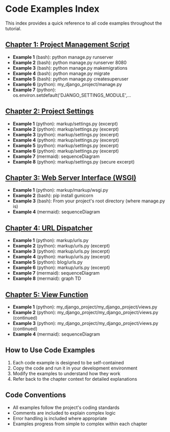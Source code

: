 # Code Examples Index

This index provides a quick reference to all code examples throughout the tutorial.

## [Chapter 1: Project Management Script](chapter_01.md)

- **Example 1** (bash): python manage.py runserver
- **Example 2** (bash): python manage.py runserver 8080
- **Example 3** (bash): python manage.py makemigrations
- **Example 4** (bash): python manage.py migrate
- **Example 5** (bash): python manage.py createsuperuser
- **Example 6** (python): my_django_project/manage.py
- **Example 7** (python): os.environ.setdefault('DJANGO_SETTINGS_MODULE',...

## [Chapter 2: Project Settings](chapter_02.md)

- **Example 1** (python): markup/settings.py (excerpt)
- **Example 2** (python): markup/settings.py (excerpt)
- **Example 3** (python): markup/settings.py (excerpt)
- **Example 4** (python): markup/settings.py (excerpt)
- **Example 5** (python): markup/settings.py (excerpt)
- **Example 6** (python): markup/settings.py (excerpt)
- **Example 7** (mermaid): sequenceDiagram
- **Example 8** (python): markup/settings.py (secure excerpt)

## [Chapter 3: Web Server Interface (WSGI)](chapter_03.md)

- **Example 1** (python): markup/markup/wsgi.py
- **Example 2** (bash): pip install gunicorn
- **Example 3** (bash): From your project's root directory (where manage.py is)
- **Example 4** (mermaid): sequenceDiagram

## [Chapter 4: URL Dispatcher](chapter_04.md)

- **Example 1** (python): markup/urls.py
- **Example 2** (python): markup/urls.py (excerpt)
- **Example 3** (python): markup/urls.py (excerpt)
- **Example 4** (python): markup/urls.py (excerpt)
- **Example 5** (python): blog/urls.py
- **Example 6** (python): markup/urls.py (excerpt)
- **Example 7** (mermaid): sequenceDiagram
- **Example 8** (mermaid): graph TD

## [Chapter 5: View Function](chapter_05.md)

- **Example 1** (python): my_django_project/my_django_project/views.py
- **Example 2** (python): my_django_project/my_django_project/views.py (continued)
- **Example 3** (python): my_django_project/my_django_project/views.py (continued)
- **Example 4** (mermaid): sequenceDiagram


## How to Use Code Examples

1. Each code example is designed to be self-contained
2. Copy the code and run it in your development environment
3. Modify the examples to understand how they work
4. Refer back to the chapter context for detailed explanations

## Code Conventions

- All examples follow the project's coding standards
- Comments are included to explain complex logic
- Error handling is included where appropriate
- Examples progress from simple to complex within each chapter
